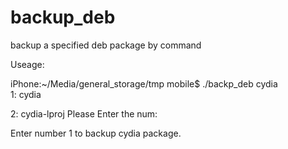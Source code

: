 # backup_deb
backup a specified deb package by command 

Useage: 

iPhone:~/Media/general_storage/tmp mobile$ ./backp_deb  cydia          
1: cydia

2: cydia-lproj
Please Enter the num:

Enter number 1 to backup cydia package.
